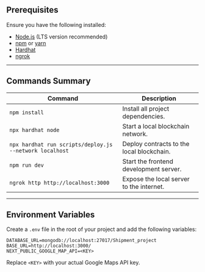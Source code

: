 ## Prerequisites

Ensure you have the following installed:

- [Node.js](https://nodejs.org/) (LTS version recommended)
- [npm](https://www.npmjs.com/) or [yarn](https://yarnpkg.com/)
- [Hardhat](https://hardhat.org/)
- [ngrok](https://ngrok.com/)
---

## Commands Summary

| Command                                    | Description                                   |
|--------------------------------------------|-----------------------------------------------|
| `npm install`                              | Install all project dependencies.            |
| `npx hardhat node`                         | Start a local blockchain network.            |
| `npx hardhat run scripts/deploy.js --network localhost` | Deploy contracts to the local blockchain. |
| `npm run dev`                              | Start the frontend development server.        |
| `ngrok http http://localhost:3000`         | Expose the local server to the internet.      |

---
## Environment Variables

Create a `.env` file in the root of your project and add the following variables:

```env
DATABASE_URL=mongodb://localhost:27017/Shipment_project
BASE_URL=http://localhost:3000/
NEXT_PUBLIC_GOOGLE_MAP_API=<KEY>
```

Replace `<KEY>` with your actual Google Maps API key.

